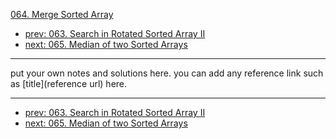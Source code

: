 [064. Merge Sorted Array](http://www.lintcode.com/problem/merge-sorted-array)

- [prev: 063. Search in Rotated Sorted Array II](063-search-in-rotated-sorted-array-ii.md)
- [next: 065. Median of two Sorted Arrays](065-median-of-two-sorted-arrays.md)

---

put your own notes and solutions here.
you can add any reference link such as [title](reference url) here.

---

- [prev: 063. Search in Rotated Sorted Array II](063-search-in-rotated-sorted-array-ii.md)
- [next: 065. Median of two Sorted Arrays](065-median-of-two-sorted-arrays.md)
